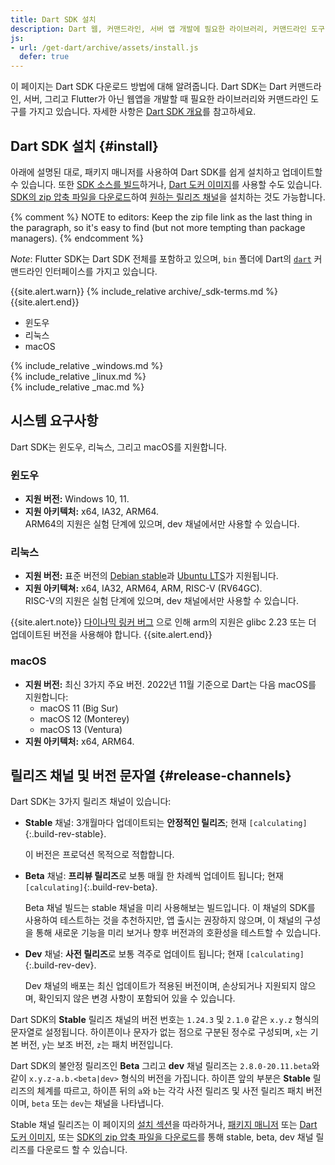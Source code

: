 ```yaml
---
title: Dart SDK 설치
description: Dart 웹, 커맨드라인, 서버 앱 개발에 필요한 라이브러리, 커맨드라인 도구 설치.
js:
- url: /get-dart/archive/assets/install.js
  defer: true
---
```


이 페이지는 Dart SDK 다운로드 방법에 대해 알려줍니다.
Dart SDK는 Dart 커맨드라인, 서버, 그리고 Flutter가 아닌
웹앱을 개발할 때 필요한 라이브러리와 커맨드라인 도구를 가지고 있습니다.
자세한 사항은 [Dart SDK 개요](/tools/sdk)를 참고하세요.

## Dart SDK 설치 {#install}

아래에 설명된 대로,
패키지 매니저를 사용하여 Dart SDK를
쉽게 설치하고 업데이트할 수 있습니다.
또한 [SDK 소스를 빌드][]하거나, [Dart 도커 이미지][]를 사용할 수도 있습니다.
[SDK의 zip 압축 파일을 다운로드][]하여 [원하는 릴리즈 채널](#release-channels)을
설치하는 것도 가능합니다.

{% comment %}
NOTE to editors: Keep the zip file link as the last thing in the paragraph,
so it's easy to find (but not more tempting than package managers).
{% endcomment %}

*Note*: Flutter SDK는 Dart SDK 전체를 포함하고 있으며,
`bin` 폴더에 Dart의 [`dart`](/tools/dart-tool)
커맨드라인 인터페이스를 가지고 있습니다.

{{site.alert.warn}}
  {% include_relative archive/_sdk-terms.md %}
{{site.alert.end}}

<ul class="tabs__top-bar">
  <li class="tab-link current" data-tab="tab-sdk-install-windows">윈도우</li>
  <li class="tab-link" data-tab="tab-sdk-install-linux">리눅스</li>
  <li class="tab-link" data-tab="tab-sdk-install-mac">macOS</li>
</ul>
<div id="tab-sdk-install-windows" class="tabs__content current" markdown="1">
{% include_relative _windows.md %}
</div>
<div id="tab-sdk-install-linux" class="tabs__content" markdown="1">
{% include_relative _linux.md %}
</div>
<div id="tab-sdk-install-mac" class="tabs__content" markdown="1">
{% include_relative _mac.md %}
</div>

## 시스템 요구사항

Dart SDK는 윈도우, 리눅스, 그리고 macOS를 지원합니다.

### 윈도우

* **지원 버전:** Windows 10, 11.
* **지원 아키텍처:** x64, IA32, ARM64.<br>
  ARM64의 지원은 실험 단계에 있으며,
  dev 채널에서만 사용할 수 있습니다.

### 리눅스

* **지원 버전:** 표준 버전의 [Debian stable][]과 [Ubuntu LTS][]가 지원됩니다.
* **지원 아키텍쳐:** x64, IA32, ARM64, ARM, RISC-V (RV64GC).<br>
  RISC-V의 지원은 실험 단계에 있으며,
  dev 채널에서만 사용할 수 있습니다.

{{site.alert.note}}
  [다이나믹 링커 버그](https://sourceware.org/bugzilla/show_bug.cgi?id=14341)
  으로 인해 arm의 지원은 glibc 2.23 또는 더 업데이트된 버전을 사용해야 합니다.
{{site.alert.end}}

### macOS

* **지원 버전:** 최신 3가지 주요 버전.
2022년 11월 기준으로 Dart는 다음 macOS를 지원합니다:
  - macOS 11 (Big Sur)
  - macOS 12 (Monterey)
  - macOS 13 (Ventura)
* **지원 아키텍처:** x64, ARM64.

## 릴리즈 채널 및 버전 문자열 {#release-channels}

Dart SDK는 3가지 릴리즈 채널이 있습니다:

* **Stable** 채널: 3개월마다 업데이트되는 **안정적인 릴리즈**;
  현재 `[calculating]`{:.build-rev-stable}.
  
  이 버전은 프로덕션 목적으로 적합합니다.
  
* **Beta** 채널: **프리뷰 릴리즈**로 보통 매월 한 차례씩 업데이트 됩니다;
  현재 `[calculating]`{:.build-rev-beta}.
  
  Beta 채널 빌드는 stable 채널을 미리 사용해보는 빌드입니다. 이 채널의
  SDK를 사용하여 테스트하는 것을 추천하지만, 앱 출시는 권장하지 않으며,
  이 채널의 구성을 통해 새로운 기능을 미리 보거나 향후 버전과의 호환성을
  테스트할 수 있습니다.
  
* **Dev** 채널: **사전 릴리즈**로 보통 격주로 업데이트 됩니다;
  현재 `[calculating]`{:.build-rev-dev}.
  
  Dev 채널의 배포는 최신 업데이트가 적용된 버전이며, 손상되거나 지원되지 않으며,
  확인되지 않은 변경 사항이 포함되어 있을 수 있습니다.

Dart SDK의 **Stable** 릴리즈 채널의 버전 번호는
`1.24.3` 및 `2.1.0` 같은 `x.y.z` 형식의 문자열로 설정됩니다. 하이픈이나 문자가 없는 점으로
구분된 정수로 구성되며, `x`는 기본 버전, `y`는 보조 버전, `z`는 패치 버전입니다.

Dart SDK의 불안정 릴리즈인 **Beta** 그리고 **dev** 채널 릴리즈는
`2.8.0-20.11.beta`와 같이 `x.y.z-a.b.<beta|dev>` 형식의 버전을 가집니다.
하이픈 앞의 부분은 **Stable** 릴리즈의 체계를 따르고, 하이픈 뒤의 `a`와 `b`는 각각
사전 릴리즈 및 사전 릴리즈 패치 버전이며, `beta` 또는 `dev`는 채널을 나타냅니다.

Stable 채널 릴리즈는 이 페이지의 [설치 섹션](#install)을 따라하거나,
[패키지 매니저][] 또는 [Dart 도커 이미지][], 또는
[SDK의 zip 압축 파일을 다운로드][]를 통해
stable, beta, dev 채널 릴리즈를 다운로드 할 수 있습니다.

[SDK constraints]: /tools/pub/pubspec#sdk-constraints
[Dart 2]: /dart-2
[SDK 소스를 빌드]: https://github.com/dart-lang/sdk/wiki/Building
[Dart libraries]: /guides/libraries/library-tour
[Dart 도커 이미지]: https://hub.docker.com/_/dart
[SDK의 zip 압축 파일을 다운로드]: /get-dart/archive
[Debian stable]: https://www.debian.org/releases
[Ubuntu LTS]: https://wiki.ubuntu.com/Releases
[flutter]: https://flutter.dev/docs/get-started/install
[site SDK version]: {{site.dart-api}}/{{site.data.pkg-vers.SDK.channel}}/{{site.data.pkg-vers.SDK.vers}}/index.html
[패키지 매니저]: https://github.com/dart-lang/sdk/wiki/Installing-beta-and-dev-releases-with-brew,-choco,-and-apt-get
